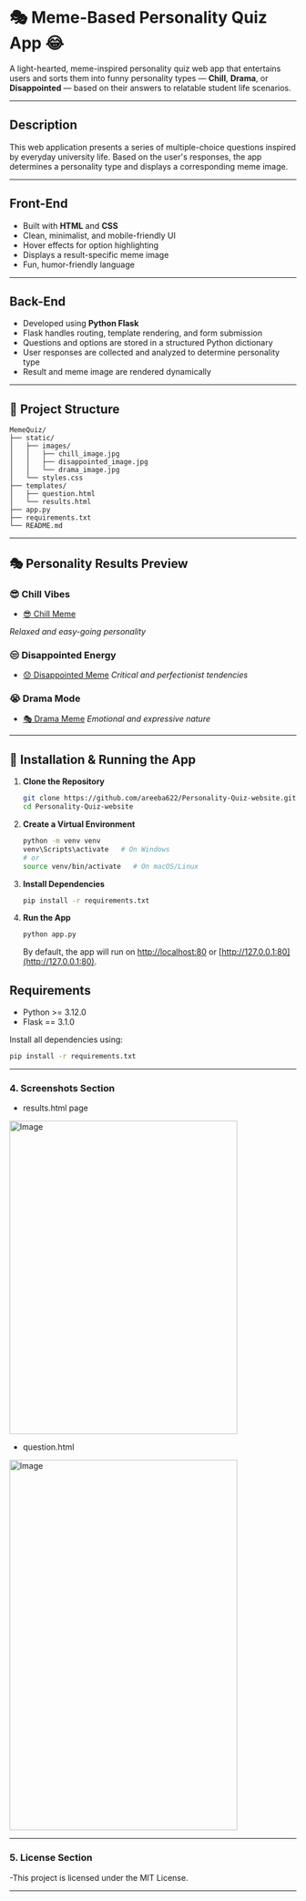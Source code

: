 # 🎭 Meme-Based Personality Quiz App 😂

A light-hearted, meme-inspired personality quiz web app that entertains users and sorts them into funny personality types — **Chill**, **Drama**, or **Disappointed** — based on their answers to relatable student life scenarios.

---

## Description

This web application presents a series of multiple-choice questions inspired by everyday university life. Based on the user's responses, the app determines a personality type and displays a corresponding meme image.

---

## Front-End

- Built with **HTML** and **CSS**
- Clean, minimalist, and mobile-friendly UI
- Hover effects for option highlighting
- Displays a result-specific meme image
- Fun, humor-friendly language

---

## Back-End

- Developed using **Python Flask**
- Flask handles routing, template rendering, and form submission
- Questions and options are stored in a structured Python dictionary
- User responses are collected and analyzed to determine personality type
- Result and meme image are rendered dynamically

---

## 📁 Project Structure

```text
MemeQuiz/
├── static/
│   ├── images/
│   │   ├── chill_image.jpg
│   │   ├── disappointed_image.jpg
│   │   └── drama_image.jpg
│   └── styles.css
├── templates/
│   ├── question.html
│   └── results.html
├── app.py
├── requirements.txt
└── README.md
```



---

## 🎭 Personality Results Preview

### 😎 Chill Vibes  
- [😎 Chill Meme](https://github.com/areeba622/Personality-Quiz-website/blob/main/MemeQuiz/static/images/chill_image.jpg?raw=true)

  
*Relaxed and easy-going personality*

### 😒 Disappointed Energy  
- [😞 Disappointed Meme](https://github.com/areeba622/Personality-Quiz-website/blob/main/MemeQuiz/static/images/disappointed_image.jpg?raw=true)
*Critical and perfectionist tendencies*

### 😭 Drama Mode  
- [🎭 Drama Meme](https://github.com/areeba622/Personality-Quiz-website/blob/main/MemeQuiz/static/images/drama_image.jpg?raw=true)
*Emotional and expressive nature*

---

## 🚀 Installation & Running the App

1. **Clone the Repository**
   ```bash
   git clone https://github.com/areeba622/Personality-Quiz-website.git
   cd Personality-Quiz-website

2. **Create a Virtual Environment**
    ```bash
    python -m venv venv
    venv\Scripts\activate   # On Windows
    # or
    source venv/bin/activate   # On macOS/Linux
    ```

3. **Install Dependencies**
    ```bash
    pip install -r requirements.txt
    ```

4. **Run the App**
    ```bash
    python app.py
    ```
    By default, the app will run on [http://localhost:80](http://localhost:80) or [http://127.0.0.1:80](http://127.0.0.1:80).


## Requirements

- Python >= 3.12.0
- Flask == 3.1.0

Install all dependencies using:
```bash
pip install -r requirements.txt
```

---

### 4. **Screenshots Section**
- results.html page
<img width="400" height="550" alt="Image" src="https://github.com/user-attachments/assets/36df0f6e-ae01-4e9b-9e0f-721ec22e1b7d" />

- question.html
<img width="400" height="650" alt="Image" src="https://github.com/user-attachments/assets/22cea028-a8ce-4d74-afa5-b76c039e47a6" />
  
---

### 5. **License Section**

-This project is licensed under the MIT License.

---


